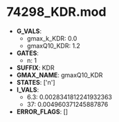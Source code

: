 # 74298_KDR.mod

- **G_VALS**:
  - gmax_k_KDR: 0.0
  - gmaxQ10_KDR: 1.2
- **GATES**:
  - n: 1
- **SUFFIX**: KDR
- **GMAX_NAME**: gmaxQ10_KDR
- **STATES**: ['n']
- **I_VALS**:
  - 6.3: 0.0028341812241932363
  - 37: 0.004960371245887876
- **ERROR_FLAGS**: []
